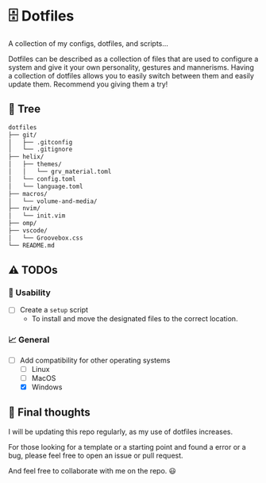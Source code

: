 # 🗄️ Dotfiles

A collection of my configs, dotfiles, and scripts...

Dotfiles can be described as a collection of files that are used to configure a system and give it your own personality, gestures and mannerisms.
Having a collection of dotfiles allows you to easily switch between them and easily update them.
Recommend you giving them a try!

## 🌲 Tree

```bash
dotfiles
├── git/
│   ├── .gitconfig
│   └── .gitignore
├── helix/
│   ├── themes/
│   │   └── grv_material.toml
│   └── config.toml
│   └── language.toml
├── macros/
│   └── volume-and-media/
├── nvim/
│   └── init.vim
├── omp/
├── vscode/
│   └── Groovebox.css
└── README.md
```

## ⚠️ TODOs

### 🧰 Usability

- [ ] Create a `setup` script
  - To install and move the designated files to the correct location.

### :chart_with_upwards_trend: General

- [ ] Add compatibility for other operating systems
  - [ ] Linux
  - [ ] MacOS
  - [x] Windows

## :8ball: Final thoughts

I will be updating this repo regularly, as my use of dotfiles increases.

For those looking for a template or a starting point and found a error or a bug, please feel free to open an issue or pull request.

And feel free to collaborate with me on the repo. 😃
